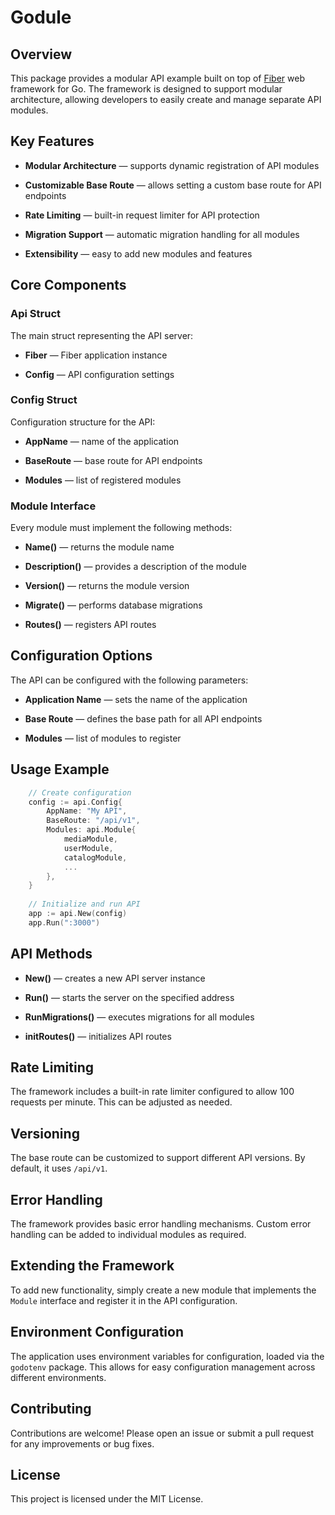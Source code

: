 # Godule

## Overview

This package provides a modular API example built on top of [Fiber](https://github.com/gofiber/fiber) web framework for Go. The framework is designed to support modular architecture, allowing developers to easily create and manage separate API modules.

## Key Features

-   **Modular Architecture** — supports dynamic registration of API modules
    
-   **Customizable Base Route** — allows setting a custom base route for API endpoints
    
-   **Rate Limiting** — built-in request limiter for API protection
    
-   **Migration Support** — automatic migration handling for all modules
    
-   **Extensibility** — easy to add new modules and features
    

## Core Components

### Api Struct

The main struct representing the API server:

-   **Fiber** — Fiber application instance
    
-   **Config** — API configuration settings
    

### Config Struct

Configuration structure for the API:

-   **AppName** — name of the application
    
-   **BaseRoute** — base route for API endpoints
    
-   **Modules** — list of registered modules
    

### Module Interface

Every module must implement the following methods:

-   **Name()** — returns the module name
    
-   **Description()** — provides a description of the module
    
-   **Version()** — returns the module version
    
-   **Migrate()** — performs database migrations
    
-   **Routes()** — registers API routes
    

## Configuration Options

The API can be configured with the following parameters:

-   **Application Name** — sets the name of the application
    
-   **Base Route** — defines the base path for all API endpoints
    
-   **Modules** — list of modules to register
    

## Usage Example

```go
    // Create configuration
    config := api.Config{
        AppName: "My API",
        BaseRoute: "/api/v1",
        Modules: api.Module{
            mediaModule,
            userModule,
            catalogModule,
            ...
        },
    }
    
    // Initialize and run API
    app := api.New(config)
    app.Run(":3000")
```


## API Methods

-   **New()** — creates a new API server instance
    
-   **Run()** — starts the server on the specified address
    
-   **RunMigrations()** — executes migrations for all modules
    
-   **initRoutes()** — initializes API routes
    

## Rate Limiting

The framework includes a built-in rate limiter configured to allow 100 requests per minute. This can be adjusted as needed.

## Versioning

The base route can be customized to support different API versions. By default, it uses `/api/v1`.

## Error Handling

The framework provides basic error handling mechanisms. Custom error handling can be added to individual modules as required.

## Extending the Framework

To add new functionality, simply create a new module that implements the `Module` interface and register it in the API configuration.

## Environment Configuration

The application uses environment variables for configuration, loaded via the `godotenv` package. This allows for easy configuration management across different environments.

## Contributing

Contributions are welcome! Please open an issue or submit a pull request for any improvements or bug fixes.

## License

This project is licensed under the MIT License.